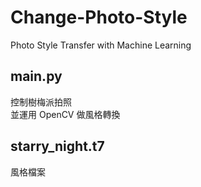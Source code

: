 # Change-Photo-Style
Photo Style Transfer with Machine Learning


## main.py
控制樹梅派拍照  
並運用 OpenCV 做風格轉換


## starry_night.t7
風格檔案
